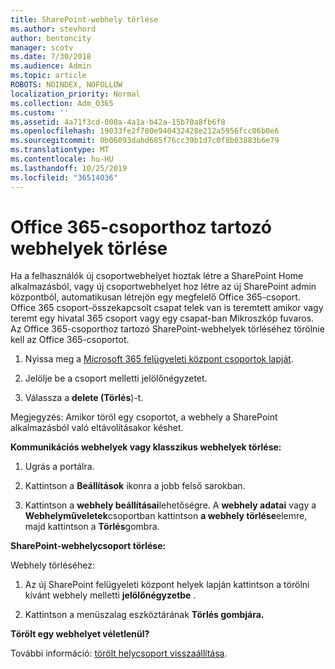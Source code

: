 ```yaml
---
title: SharePoint-webhely törlése
ms.author: stevhord
author: bentoncity
manager: scotv
ms.date: 7/30/2018
ms.audience: Admin
ms.topic: article
ROBOTS: NOINDEX, NOFOLLOW
localization_priority: Normal
ms.collection: Adm_O365
ms.custom: ''
ms.assetid: 4a71f3cd-000a-4a1a-b42a-15b70a8fb6f8
ms.openlocfilehash: 19033fe2f700e940432428e212a5956fcc06b0e6
ms.sourcegitcommit: 0b06093dabd685f76cc39b1d7c0f8b03883b6e79
ms.translationtype: MT
ms.contentlocale: hu-HU
ms.lasthandoff: 10/25/2019
ms.locfileid: "36514036"
---
```

# <a name="delete-sites-that-belong-to-an-office-365-group"></a>Office 365-csoporthoz tartozó webhelyek törlése

Ha a felhasználók új csoportwebhelyet hoztak létre a SharePoint Home alkalmazásból, vagy új csoportwebhelyet hoz létre az új SharePoint admin központból, automatikusan létrejön egy megfelelő Office 365-csoport. Office 365 csoport-összekapcsolt csapat telek van is teremtett amikor vagy teremt egy hivatal 365 csoport vagy egy csapat-ban Mikroszkóp fuvaros. Az Office 365-csoporthoz tartozó SharePoint-webhelyek törléséhez törölnie kell az Office 365-csoportot. 
  
1. Nyissa meg a [Microsoft 365 felügyeleti központ csoportok lapját](https://portal.office.com/adminportal/home#/groups).
    
2. Jelölje be a csoport melletti jelölőnégyzetet.
    
3. Válassza a **delete (Törlés**)-t.
    
Megjegyzés: Amikor töröl egy csoportot, a webhely a SharePoint alkalmazásból való eltávolításakor késhet.
  
**Kommunikációs webhelyek vagy klasszikus webhelyek törlése:**

1. Ugrás a portálra.
  
2. Kattintson a **Beállítások** ikonra a jobb felső sarokban. 
  
3. Kattintson a **webhely beállításai**lehetőségre. A **webhely adatai** vagy a **Webhelyműveletek**csoportban kattintson **a webhely törlése**elemre, majd kattintson a **Törlés**gombra.
  
**SharePoint-webhelycsoport törlése:**

Webhely törléséhez:
  
1. Az új SharePoint felügyeleti központ helyek lapján kattintson a törölni kívánt webhely melletti **jelölőnégyzetbe** . 
    
2. Kattintson a menüszalag eszköztárának **Törlés gombjára.**
    
**Törölt egy webhelyet véletlenül?**

További információ: [törölt helycsoport visszaállítása](https://go.microsoft.com/fwlink/?linkid=867660).
  

